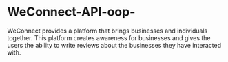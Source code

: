# WeConnect-API-oop-
WeConnect provides a platform that brings businesses and individuals together. This platform creates awareness for businesses and gives the users the ability to write reviews about the businesses they have interacted with.  
